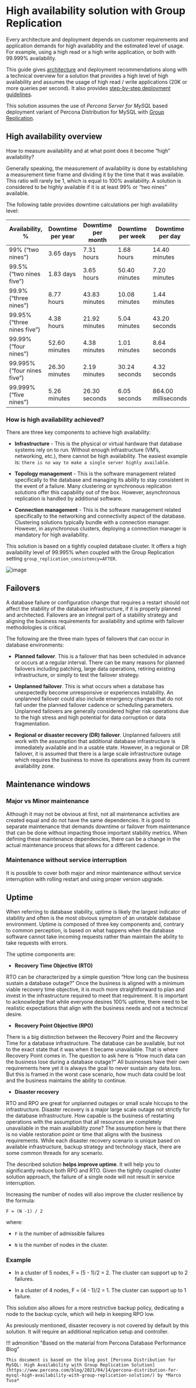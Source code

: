# High availability solution with Group Replication

Every architecture and deployment depends on customer requirements and application demands for high availability and the estimated level of usage.  For example, using a high read or a high write application, or both with  99.999% availability.

This guide gives [architecture](architecture-components.md) and deployment recommendations along with a technical overview for a solution that provides a high level of high availability and assumes the usage of high read / write applications (20K or more queries per second). It also provides [step-by-step deployment guidelines](deploy-pdps-group-replication.md).

This solution assumes the use of *Percona Server for MySQL* based deployment variant of Percona Distribution for MySQL with [Group Replication](https://dev.mysql.com/doc/refman/8.0/en/group-replication.html).


## High availability overview

How to measure availability and at what point does it become “high” availability?

Generally speaking, the measurement of availability is done by establishing a measurement time frame and dividing it by the time that it was available. This ratio will rarely be 1, which is equal to 100% availability. A solution is considered to be highly available if it is at least 99% or “two nines” available.

The following table provides downtime calculations per high availability level:

| Availability, %    | Downtime per year | Downtime per month | Downtime per week | Downtime per day|
| ------------------ | ----------------- | ------------------ | -------------- | ---------------- |
| 99% (“two nines”)  | 3.65 days         | 7.31 hours         | 1.68 hours     | 14.40 minutes    |
| 99.5% (“two nines five”) | 1.83 days   | 3.65 hours         | 50.40 minutes  | 7.20 minutes     |
| 99.9% (“three nines”)    | 8.77 hours  | 43.83 minutes      | 10.08 minutes  | 1.44 minutes     |
| 99.95% (“three nines five”)| 4.38 hours| 21.92 minutes      | 5.04 minutes   | 43.20 seconds    |
| 99.99% (“four nines”)  | 52.60 minutes | 4.38 minutes       | 1.01 minutes   | 8.64 seconds     |
| 99.995% (“four nines five”)| 26.30 minutes| 2.19 minutes    | 30.24 seconds  | 4.32 seconds     |
| 99.999% (“five nines”)| 5.26 minutes   | 26.30 seconds      | 6.05 seconds   | 864.00 milliseconds |


### How is high availability achieved?

There are three key components to achieve high availability:

* **Infrastructure** - This is the physical or virtual hardware that database systems rely on to run. Without enough infrastructure (VM’s, networking, etc.), there cannot be high availability. The easiest example is: `there is no way to make a single server highly available`.


* **Topology management** - This is the software management related specifically to the database and managing its ability to stay consistent in the event of a failure. Many clustering or synchronous replication solutions offer this capability out of the box. However, asynchronous replication is handled by additional software.


* **Connection management** - This is the software management related specifically to the networking and connectivity aspect of the database. Clustering solutions typically bundle with a connection manager. However, in asynchronous clusters, deploying a connection manager is mandatory for high availability.

This solution is based on a tightly coupled database cluster. It offers a high availability level of 99.995% when coupled with the Group Replication setting `group_replication_consistency=AFTER`.


![image](../_images/group-replication-1.png)

## Failovers

A database failure or configuration change that requires a restart should not affect the stability of the database infrastructure, if it is properly planned and architected. Failovers are an integral part of a stability strategy and aligning the business requirements for availability and uptime with failover methodologies is critical.

The following are the three main types of failovers that can occur in database environments:


* **Planned failover**. This is a failover that has been scheduled in advance or occurs at a regular interval. There can be many reasons for planned failovers including patching, large data operations, retiring existing infrastructure, or simply to test the failover strategy.


* **Unplanned failover**. This is what occurs when a database has unexpectedly become unresponsive or experiences instability. An unplanned failover could also include emergency changes that do not fall under the planned failover cadence or scheduling parameters. Unplanned failovers are generally considered higher risk operations due to the high stress and high potential for data corruption or data fragmentation.


* **Regional or disaster recovery (DR) failover**. Unplanned failovers still work with the assumption that additional database infrastructure is immediately available and in a usable state. However, in a regional or DR failover, it is assumed that there is a large scale infrastructure outage which requires the business to move its operations away from its current availability zone.

## Maintenance windows

### Major vs Minor maintenance

Although it may not be obvious at first, not all maintenance activities are created equal and do not have the same dependencies. It is good to separate maintenance that demands downtime or failover from maintenance that can be done without impacting those important stability metrics. When defining these maintenance dependencies, there can be a change in the actual maintenance process that allows for a different cadence.

### Maintenance without service interruption

It is possible to cover both major and minor maintenance without service interruption with rolling restart and using proper version upgrade.

## Uptime

When referring to database stability, uptime is likely the largest indicator of stability and often is the most obvious symptom of an unstable database environment. Uptime is composed of three key components and, contrary to common perception, is based on what happens when the database software cannot take incoming requests rather than maintain the ability to take requests with errors.

The uptime components are:

* **Recovery Time Objective (RTO)**

RTO can be characterized by a simple question “How long can the business sustain a database outage?” Once the business is aligned with a minimum viable recovery time objective, it is much more straightforward to plan and invest in the infrastructure required to meet that requirement. It is important to acknowledge that while everyone desires 100% uptime, there need to be realistic expectations that align with the business needs and not a technical desire.

* **Recovery Point Objective (RPO)**

There is a big distinction between the Recovery Point and the Recovery Time for a database infrastructure. The database can be available, but not to the exact state that it was when it became unavailable. That is where Recovery Point comes in. The question to ask here is “How much data can the business lose during a database outage?” All businesses have their own requirements here yet it is always the goal to never sustain any data loss. But this is framed in the worst case scenario, how much data could be lost and the business maintains the ability to continue.

* **Disaster recovery**

RTO and RPO are great for unplanned outages or small scale hiccups to the infrastructure. Disaster recovery is a major large scale outage not strictly for the database infrastructure. How capable is the business of restarting operations with the assumption that all resources are completely unavailable in the main availability zone? The assumption here is that there is no viable restoration point or time that aligns with the business requirements. While each disaster recovery scenario is unique based on available infrastructure, backup strategy and technology stack, there are some common threads for any scenario.

The described solution **helps improve uptime**. It will help you to significantly reduce both RPO and RTO. Given the tightly coupled cluster solution approach, the failure of a single node will not result in service interruption.

Increasing the number of nodes will also improve the cluster resilience by the formula:

```
F = (N -1) / 2
```

where:


* `F` is the number of admissible failures


* `N` is the number of nodes in the cluster.

### Example

* In a cluster of 5 nodes, F = (5 - 1)/2 = 2. The cluster can support up to 2 failures.

* In a cluster of 4 nodes, F = (4 - 1)/2 = 1. The cluster can support up to 1 failure.

This solution also allows for a more restrictive backup policy, dedicating a node to the backup cycle, which will help in keeping RPO low.

As previously mentioned, disaster recovery is not covered by default by this solution. It will require an additional replication setup and controller.


!!! admonition "Based on the material from Percona Database Performance Blog"

    This document is based on the blog post [Percona Distribution for MySQL: High Availability with Group Replication Solution](https://www.percona.com/blog/2021/04/14/percona-distribution-for-mysql-high-availability-with-group-replication-solution/) by *Marco Tusa*
